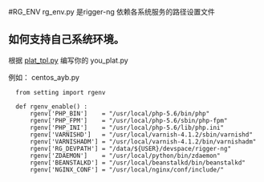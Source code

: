 #RG_ENV
rg_env.py 是rigger-ng 依赖各系统服务的路径设置文件

## 如何支持自己系统环境。

根据 [plat_tpl.py](../src/rg_envs/plat_tpl.py) 编写你的 you_plat.py

例如： centos_ayb.py
```pyhton 
  from setting import rgenv

  def rgenv_enable() :
      rgenv['PHP_BIN']    = "/usr/local/php-5.6/bin/php"
      rgenv['PHP_FPM']    = "/usr/local/php-5.6/sbin/php-fpm"
      rgenv['PHP_INI']    = "/usr/local/php-5.6/lib/php.ini"
      rgenv['VARNISHD']   = "/usr/local/varnish-4.1.2/sbin/varnishd"
      rgenv['VARNISHADM'] = "/usr/local/varnish-4.1.2/bin/varnishadm"
      rgenv['RG_DEVPATH'] = "/data/${USER}/devspace/rigger-ng"
      rgenv['ZDAEMON']    = "/usr/local/python/bin/zdaemon"
      rgenv['BEANSTALKD'] = "/usr/local/beanstalkd/bin/beanstalkd"
      rgenv['NGINX_CONF'] = "/usr/local/nginx/conf/include/"
```

